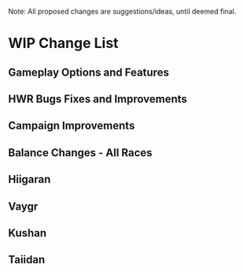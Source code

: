 Note: All proposed changes are suggestions/ideas, until deemed final.

# WIP Change List

## Gameplay Options and Features



## HWR Bugs Fixes and Improvements



## Campaign Improvements



## Balance Changes - All Races



## Hiigaran



## Vaygr



## Kushan



## Taiidan


